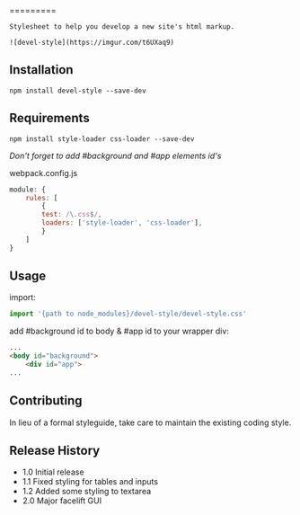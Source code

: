 <!--
@Author: Andreee Ray <develdoe>
@Date:   2017-04-10T17:45:02+02:00
@Email:  me@andreeray.se
@Filename: README.md
@Last modified by:   develdoe
@Last modified time: 2017-04-11T14:16:50+02:00
-->

=========

    Stylesheet to help you develop a new site's html markup.

    ![devel-style](https://imgur.com/t6UXaq9)

## Installation

    npm install devel-style --save-dev

## Requirements


`npm install style-loader css-loader --save-dev`

*Don't forget to add #background and #app elements id's*

webpack.config.js

```js
module: {
    rules: [
        {
        test: /\.css$/,
        loaders: ['style-loader', 'css-loader'],
        }
    ]
}
```

## Usage

import:

```js
import '{path to node_modules}/devel-style/devel-style.css'
```
add #background id to body & #app id to your wrapper div:

```html
...
<body id="background">
    <div id="app">
...
```

## Contributing

In lieu of a formal styleguide, take care to maintain the existing coding style.

## Release History

* 1.0 Initial release
* 1.1 Fixed styling for tables and inputs
* 1.2 Added some styling to textarea
* 2.0 Major facelift GUI

